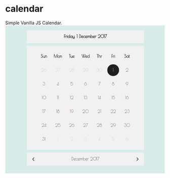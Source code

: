 # calendar
Simple Vanilla JS Calendar.
![calendar](https://github.com/githanoia/calendar/blob/master/calendar.png)

